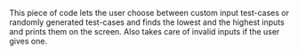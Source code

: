 This piece of code lets the user choose between custom input test-cases or randomly generated test-cases and finds the lowest and the highest inputs and prints them on the screen. Also takes care of invalid inputs if the user gives one.

